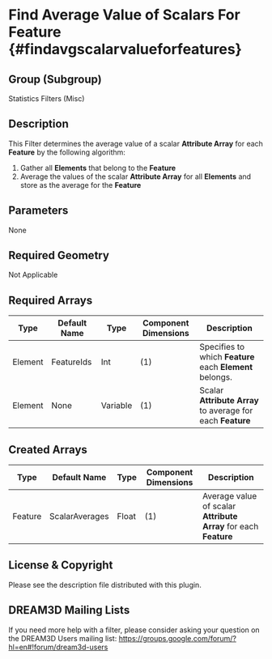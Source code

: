 Find Average Value of Scalars For Feature {#findavgscalarvalueforfeatures}
=============

## Group (Subgroup) ##
Statistics Filters (Misc)

## Description ##
This Filter determines the average value of a scalar **Attribute Array** for each **Feature** by the following algorithm:

1. Gather all **Elements** that belong to the **Feature**
2. Average the values of the scalar **Attribute Array** for all **Elements** and store as the average for the **Feature**

## Parameters ##
None

## Required Geometry ##
Not Applicable

## Required Arrays ##
| Type | Default Name | Type | Component Dimensions | Description |
|------|--------------|-------------|---------|-----|
| Element | FeatureIds | Int | (1) | Specifies to which **Feature** each **Element** belongs. |
| Element | None | Variable | (1) | Scalar **Attribute Array** to average for each **Feature** |

## Created Arrays ##
| Type | Default Name | Type | Component Dimensions | Description |
|------|--------------|-------------|---------|-----|
| Feature | ScalarAverages | Float | (1) | Average value of scalar **Attribute Array** for each **Feature** |


## License & Copyright ##

Please see the description file distributed with this plugin.

## DREAM3D Mailing Lists ##

If you need more help with a filter, please consider asking your question on the DREAM3D Users mailing list:
https://groups.google.com/forum/?hl=en#!forum/dream3d-users


